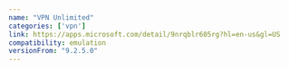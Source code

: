 ```yaml
---
name: "VPN Unlimited"
categories: ['vpn']
link: https://apps.microsoft.com/detail/9nrqblr605rg?hl=en-us&gl=US
compatibility: emulation
versionFrom: "9.2.5.0"
---
```


